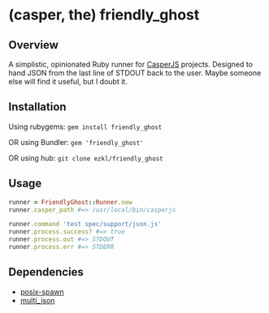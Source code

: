 # (casper, the) friendly_ghost
## Overview
A simplistic, opinionated Ruby runner for [CasperJS](http://casperjs.org)
projects. Designed to hand JSON from the last line of STDOUT back to the user.
Maybe someone else will find it useful, but I doubt it.

## Installation
Using rubygems:
`gem install friendly_ghost`

OR using Bundler:
`gem 'friendly_ghost'`

OR using hub:
`git clone ezkl/friendly_ghost`

## Usage

```ruby
runner = FriendlyGhost::Runner.new
runner.casper_path #=> /usr/local/bin/casperjs

runner.command 'test spec/support/json.js'
runner.process.success? #=> true
runner.process.out #=> STDOUT
runner.process.err #=> STDERR
```

## Dependencies
* [posix-spawn](https://github.com/rtomayko/posix-spawn)
* [multi_json](https://github.com/intridea/multi_json)

